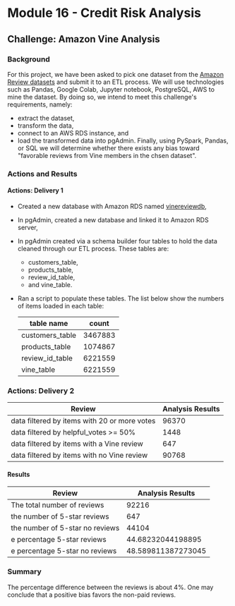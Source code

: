 # Module 16 - Credit Risk Analysis
## Challenge: Amazon Vine Analysis
### Background
For this project, we have been asked to pick one dataset from the [Amazon Review datasets](https://s3.amazonaws.com/amazon-reviews-pds/tsv/index.txt) and submit it to an ETL process.
We will use technologies such as Pandas, Google Colab, Jupyter notebook, PostgreSQL, AWS to mine the dataset. By doing so, we intend to meet this challenge's requirements, namely: <br/>
- extract the dataset,
- transform the data, 
- connect to an AWS RDS instance, and 
- load the transformed data into pgAdmin.
Finally, using PySpark, Pandas, or SQL we will determine whether there exists any bias toward "favorable reviews from Vine members in the chsen dataset".
### Actions and Results<br/>
#### Actions: Delivery 1
- Created a new database with Amazon RDS named [vinereviewdb](https://us-east-2.console.aws.amazon.com/rds/home?region=us-east-2#database:id=vinereviewdb;is-cluster=false),
- In pgAdmin, created a new database and linked it to Amazon RDS server,
- In pgAdmin created via a schema builder four tables to hold the data cleaned through our ETL process. These tables are: <ul><li>customers_table,</li> <li>products_table,</li> <li>review_id_table,</li> <li>and vine_table.</li></ul>
- Ran a script to populate these tables. The list below show the numbers of items loaded in each table:

  |table name|count|
  |---|-----|
  |customers_table|3467883|
  |products_table|1074867|
  |review_id_table|6221559|
  |vine_table|6221559|

### Actions: Delivery 2
|Review|Analysis Results|
|---|-----|
|data filtered by items with 20 or more votes|96370|
|data filtered by helpful_votes >= 50%|1448|
|data filtered by items with a Vine review|647|
|data filtered by items with no Vine review|90768

#### Results
|Review|Analysis Results|
|---|-----|
|The total number of reviews|92216|
|the number of 5-star reviews|647|
|the number of 5-star no reviews|44104|
|e percentage 5-star reviews|44.68232044198895|
|e percentage 5-star no reviews|48.589811387273045|

### Summary
The percentage difference between the reviews is about 4%. One may conclude that a positive bias favors the non-paid reviews.
 
